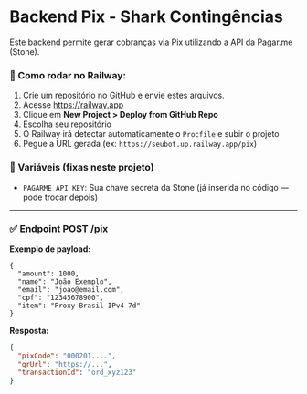 
# Backend Pix - Shark Contingências

Este backend permite gerar cobranças via Pix utilizando a API da Pagar.me (Stone).

### 🚀 Como rodar no Railway:

1. Crie um repositório no GitHub e envie estes arquivos.
2. Acesse https://railway.app
3. Clique em **New Project > Deploy from GitHub Repo**
4. Escolha seu repositório
5. O Railway irá detectar automaticamente o `Procfile` e subir o projeto
6. Pegue a URL gerada (ex: `https://seubot.up.railway.app/pix`)

### 🔐 Variáveis (fixas neste projeto)
- `PAGARME_API_KEY`: Sua chave secreta da Stone (já inserida no código — pode trocar depois)

---

### ✅ Endpoint POST /pix

**Exemplo de payload:**

```
{
  "amount": 1000,
  "name": "João Exemplo",
  "email": "joao@email.com",
  "cpf": "12345678900",
  "item": "Proxy Brasil IPv4 7d"
}
```

**Resposta:**

```json
{
  "pixCode": "000201....",
  "qrUrl": "https://...",
  "transactionId": "ord_xyz123"
}
```
